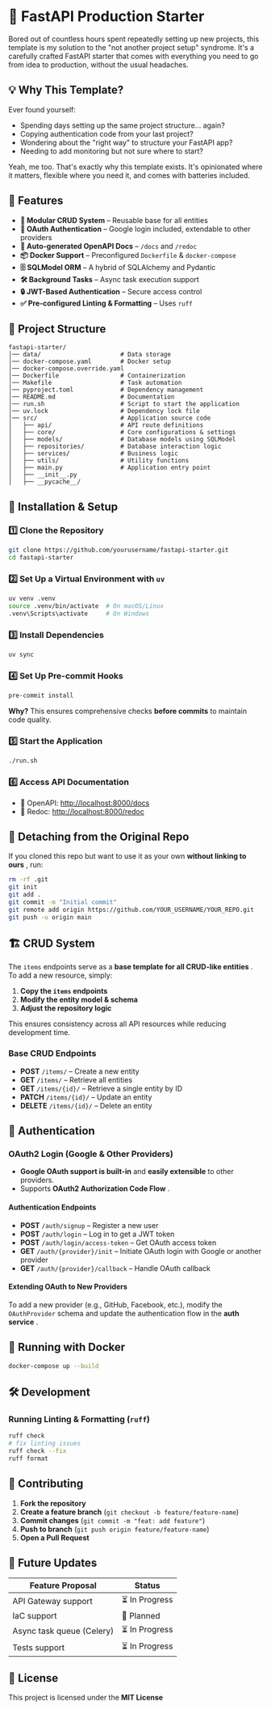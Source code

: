 # 🚀 FastAPI Production Starter

Bored out of countless hours spent repeatedly setting up new projects, this template is my solution to the "not another project setup" syndrome. It's a carefully crafted FastAPI starter that comes with everything you need to go from idea to production, without the usual headaches.

## 💡 Why This Template?

Ever found yourself:

-   Spending days setting up the same project structure... again?
-   Copying authentication code from your last project?
-   Wondering about the "right way" to structure your FastAPI app?
-   Needing to add monitoring but not sure where to start?

Yeah, me too. That's exactly why this template exists. It's opinionated where it matters, flexible where you need it, and comes with batteries included.

## 📌 Features

-   **🔄 Modular CRUD System** – Reusable base for all entities
-   **🔑 OAuth Authentication** – Google login included, extendable to other providers
-   **📄 Auto-generated OpenAPI Docs** – `/docs` and `/redoc`
-   **📦 Docker Support** – Preconfigured `Dockerfile` & `docker-compose`
-   **🗄️ SQLModel ORM** – A hybrid of SQLAlchemy and Pydantic
-   **🛠️ Background Tasks** – Async task execution support
-   **🔒 JWT-Based Authentication** – Secure access control
-   **✅ Pre-configured Linting & Formatting** – Uses `ruff`

## 📂 Project Structure

```
fastapi-starter/
│── data/                      # Data storage
│── docker-compose.yaml        # Docker setup
│── docker-compose.override.yaml
│── Dockerfile                 # Containerization
│── Makefile                   # Task automation
│── pyproject.toml             # Dependency management
│── README.md                  # Documentation
│── run.sh                     # Script to start the application
│── uv.lock                    # Dependency lock file
│── src/                       # Application source code
│   ├── api/                   # API route definitions
│   ├── core/                  # Core configurations & settings
│   ├── models/                # Database models using SQLModel
│   ├── repositories/          # Database interaction logic
│   ├── services/              # Business logic
│   ├── utils/                 # Utility functions
│   ├── main.py                # Application entry point
│   ├── __init__.py
│   ├── __pycache__/
```

## 🚀 Installation & Setup

### 1️⃣ Clone the Repository

```sh
git clone https://github.com/yourusername/fastapi-starter.git
cd fastapi-starter
```

### 2️⃣ Set Up a Virtual Environment with `uv`

```sh
uv venv .venv
source .venv/bin/activate  # On macOS/Linux
.venv\Scripts\activate     # On Windows
```

### 3️⃣ Install Dependencies

```sh
uv sync
```

### 4️⃣ Set Up Pre-commit Hooks

```sh
pre-commit install
```

**Why?** This ensures comprehensive checks **before commits** to maintain code quality.

### 5️⃣ Start the Application

```sh
./run.sh
```

### 6️⃣ Access API Documentation

-   📜 OpenAPI: [http://localhost:8000/docs](http://localhost:8000/docs)
-   📜 Redoc: [http://localhost:8000/redoc](http://localhost:8000/redoc)

## 🔄 Detaching from the Original Repo

If you cloned this repo but want to use it as your own **without linking to ours** , run:

```sh
rm -rf .git
git init
git add .
git commit -m "Initial commit"
git remote add origin https://github.com/YOUR_USERNAME/YOUR_REPO.git
git push -u origin main
```

## 🏗️ CRUD System

The `items` endpoints serve as a **base template for all CRUD-like entities** . To add a new resource, simply:

1. **Copy the `items` endpoints**
2. **Modify the entity model & schema**
3. **Adjust the repository logic**

This ensures consistency across all API resources while reducing development time.

### Base CRUD Endpoints

-   **POST** `/items/` – Create a new entity
-   **GET** `/items/` – Retrieve all entities
-   **GET** `/items/{id}/` – Retrieve a single entity by ID
-   **PATCH** `/items/{id}/` – Update an entity
-   **DELETE** `/items/{id}/` – Delete an entity

## 🔑 Authentication

### OAuth2 Login (Google & Other Providers)

-   **Google OAuth support is built-in** and **easily extensible** to other providers.
-   Supports **OAuth2 Authorization Code Flow** .

#### Authentication Endpoints

-   **POST** `/auth/signup` – Register a new user
-   **POST** `/auth/login` – Log in to get a JWT token
-   **POST** `/auth/login/access-token` – Get OAuth access token
-   **GET** `/auth/{provider}/init` – Initiate OAuth login with Google or another provider
-   **GET** `/auth/{provider}/callback` – Handle OAuth callback

#### Extending OAuth to New Providers

To add a new provider (e.g., GitHub, Facebook, etc.), modify the `OAuthProvider` schema and update the authentication flow in the **auth service** .

## 🐳 Running with Docker

```sh
docker-compose up --build
```

## 🛠️ Development

### Running Linting & Formatting (`ruff`)

```sh
ruff check
# fix linting issues
ruff check --fix
ruff format
```

## 🎯 Contributing

1. **Fork the repository**
2. **Create a feature branch** (`git checkout -b feature/feature-name`)
3. **Commit changes** (`git commit -m "feat: add feature"`)
4. **Push to branch** (`git push origin feature/feature-name`)
5. **Open a Pull Request**

## 🔮 Future Updates

| Feature Proposal          | Status         |
| ------------------------- | -------------- |
| API Gateway support       | ⏳ In Progress |
| IaC support               | 🚀 Planned     |
| Async task queue (Celery) | ⏳ In Progress |
| Tests support             | ⏳ In Progress |

## 📜 License

This project is licensed under the **MIT License**
